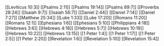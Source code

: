 [[Leviticus 10:3]]
[[Psalms 2:11]]
[[Psalms 19:14]]
[[Psalms 89:7]]
[[Proverbs 28:24]]
[[Isaiah 9:7]]
[[Isaiah 56:7]]
[[Daniel 2:44]]
[[Daniel 7:14]]
[[Daniel 7:27]]
[[Matthew 25:34]]
[[Luke 1:33]]
[[Luke 17:20]]
[[Romans 11:20]]
[[Romans 12:1]]
[[Ephesians 1:6]]
[[Ephesians 5:10]]
[[Philippians 4:18]]
[[Hebrews 3:6]]
[[Hebrews 4:16]]
[[Hebrews 5:7]]
[[Hebrews 10:19]]
[[Hebrews 10:22]]
[[Hebrews 13:15]]
[[1 Peter 1:4]]
[[1 Peter 1:17]]
[[1 Peter 2:5]]
[[1 Peter 2:20]]
[[Revelation 1:6]]
[[Revelation 5:10]]
[[Revelation 15:4]]
